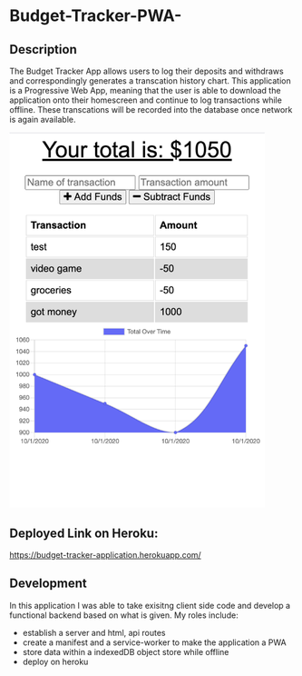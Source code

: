 # Budget-Tracker-PWA-

## Description
The Budget Tracker App allows users to log their deposits and withdraws and correspondingly generates a transcation history chart. This application is a Progressive Web App, meaning that the user is able to download the application onto their homescreen and continue to log transactions while offline. These transcations will be recorded into the database once network is again available.

<img src="public/assets/screenshot.png" width="450">

## Deployed Link on Heroku:
https://budget-tracker-application.herokuapp.com/

## Development
In this application I was able to take exisitng client side code and develop a functional backend based on what is given. My roles include:

- establish a server and html, api routes
- create a manifest and a service-worker to make the application a PWA
- store data within a indexedDB object store while offline
- deploy on heroku